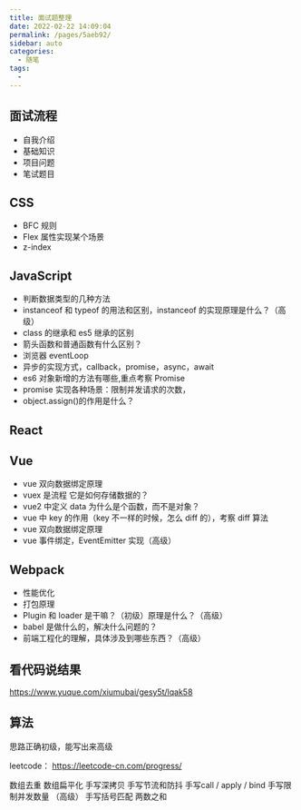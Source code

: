 ```yaml
---
title: 面试题整理
date: 2022-02-22 14:09:04
permalink: /pages/5aeb92/
sidebar: auto
categories:
  - 随笔
tags:
  - 
---
```

## 面试流程

- 自我介绍
- 基础知识
- 项目问题
- 笔试题目

## CSS

- BFC 规则
- Flex 属性实现某个场景
- z-index

## JavaScript

- 判断数据类型的几种方法
- instanceof 和 typeof 的用法和区别，instanceof 的实现原理是什么？（高级）
- class 的继承和 es5 继承的区别
- 箭头函数和普通函数有什么区别？
- 浏览器 eventLoop
- 异步的实现方式，callback，promise，async，await
- es6 对象新增的方法有哪些,重点考察 Promise
- promise 实现各种场景：限制并发请求的次数，
- object.assign()的作用是什么？

## React

## Vue

- vue 双向数据绑定原理
- vuex 是流程 它是如何存储数据的？
- vue2 中定义 data 为什么是个函数，而不是对象？
- vue 中 key 的作用（key 不一样的时候，怎么 diff 的），考察 diff 算法
- vue 双向数据绑定原理
- vue 事件绑定，EventEmitter 实现（高级）

## Webpack

- 性能优化
- 打包原理
- Plugin 和 loader 是干嘛？（初级）原理是什么？（高级）
- babel 是做什么的，解决什么问题的？
- 前端工程化的理解，具体涉及到哪些东西？（高级）

## 看代码说结果

https://www.yuque.com/xiumubai/gesy5t/lqak58

## 算法

思路正确初级，能写出来高级

leetcode： https://leetcode-cn.com/progress/


数组去重
数组扁平化
手写深拷贝
手写节流和防抖
手写call / apply / bind
手写限制并发数量 （高级）
手写括号匹配
两数之和

